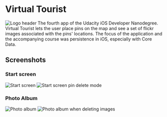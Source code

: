 # Virtual Tourist
![Logo header](https://github.com/helmrich/Virtual-Tourist/blob/master/images/ReadmeHeader.png "Logo header")
The fourth app of the Udacity iOS Developer Nanodegree. Virtual Tourist lets the user place pins on the map and see a set of flickr images associated with the pins' locations. The focus of the application and the accompanying course was persistence in iOS, especially with Core Data.

## Screenshots
### Start screen
![Start screen](https://github.com/helmrich/Virtual-Tourist/blob/master/screenshots/startscreen-map.jpg "Start screen") ![Start screen pin delete mode](https://github.com/helmrich/Virtual-Tourist/blob/master/screenshots/startscreen-map-pin-delete-mode.jpg "Start screen pin delete mode")

### Photo Album
![Photo album](https://github.com/helmrich/Virtual-Tourist/blob/master/screenshots/photo-album.jpg "Photo album") ![Photo album when deleting images](https://github.com/helmrich/Virtual-Tourist/blob/master/screenshots/photo-album-deleting-images.jpg "Photo album when deleting images")
